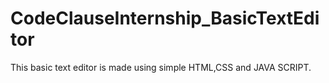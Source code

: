 # CodeClauseInternship_BasicTextEditor
This basic text editor is made using simple HTML,CSS and JAVA SCRIPT.
